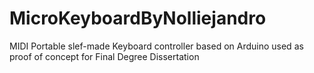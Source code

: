 # MicroKeyboardByNolliejandro
MIDI Portable slef-made Keyboard controller based on Arduino used as proof of concept for Final Degree Dissertation
